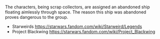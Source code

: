 The characters, being scrap collectors, are assigned an abandoned ship floating aimlessly through space. The reason this ship was abandoned proves dangerous to the group.

- Starweirds https://starwars.fandom.com/wiki/Starweird/Legends
- Project Blackwing https://starwars.fandom.com/wiki/Project_Blackwing